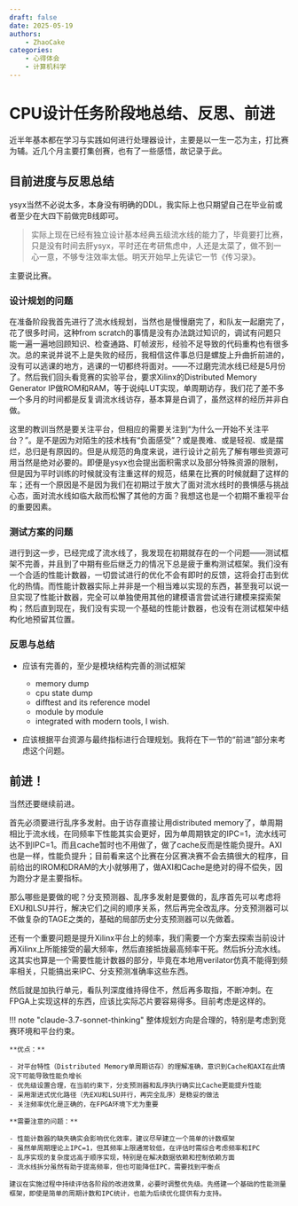 ```yaml
---
draft: false
date: 2025-05-19
authors:
    - ZhaoCake
categories:
    - 心得体会
    - 计算机科学
---
```


# CPU设计任务阶段地总结、反思、前进

近半年基本都在学习与实践如何进行处理器设计，主要是以一生一芯为主，打比赛为辅。近几个月主要打集创赛，也有了一些感悟，故记录于此。

<!-- more -->

## 目前进度与反思总结

ysyx当然不必说太多，本身没有明确的DDL，我实际上也只期望自己在毕业前或者至少在大四下前做完B线即可。
> 实际上现在已经有独立设计基本经典五级流水线的能力了，毕竟要打比赛，只是没有时间去肝ysyx，平时还在考研焦虑中，人还是太菜了，做不到一心一意，不够专注效率太低。明天开始早上先读它一节《传习录》。

主要说比赛。

### 设计规划的问题

在准备阶段我首先进行了流水线规划，当然也是慢慢磨完了，和队友一起磨完了，花了很多时间，这种from scratch的事情是没有办法跳过知识的，调试有问题只能一遍一遍地回顾知识、检查通路、盯帧波形，经验不足导致的代码重构也有很多次。总的来说并说不上是失败的经历，我相信这件事总归是螺旋上升曲折前进的，没有可以逃课的地方，逃课的一切都终将面对。——不过磨完流水线已经是5月份了。然后我们回头看竞赛的实验平台，要求Xilinx的Distributed Memory Generator IP做ROM和RAM，等于说纯LUT实现，单周期访存，我们花了差不多一个多月的时间都是反复调流水线访存，基本算是白调了，虽然这样的经历并非白做。

这里的教训当然是要关注平台，但相应的需要关注到“为什么一开始不关注平台？”。是不是因为对陌生的技术栈有“负面感受”？或是畏难、或是轻视、或是摆烂，总归是有原因的。但是从规范的角度来说，进行设计之前先了解有哪些资源可用当然是绝对必要的。即便是ysyx也会提出面积需求以及部分特殊资源的限制，但是因为平时训练的时候就没有注重这样的规范，结果在比赛的时候就翻了这样的车；还有一个原因是不是因为我们在初期过于放大了面对流水线时的畏惧感与挑战心态，面对流水线如临大敌而松懈了其他的方面？我想这也是一个初期不重视平台的重要因素。

### 测试方案的问题

进行到这一步，已经完成了流水线了，我发现在初期就存在的一个问题——测试框架不完善，并且到了中期有些后继乏力的情况下总是疲于重构测试框架。我们没有一个合适的性能计数器，一切尝试进行的优化不会有即时的反馈，这将会打击到优化的热情。而性能计数器实际上并非是一个相当难以实现的东西，甚至我可以说一旦实现了性能计数器，完全可以单独使用其他的建模语言尝试进行建模来探索架构；然后直到现在，我们没有实现一个基础的性能计数器，也没有在测试框架中结构化地预留其位置。

### 反思与总结

- 应该有完善的，至少是模块结构完善的测试框架
    - memory dump
    - cpu state dump
    - difftest and its reference model
    - module by module
    - integrated with modern tools, I wish.

- 应该根据平台资源与最终指标进行合理规划。我将在下一节的“前进”部分来考虑这个问题。

## 前进！

当然还要继续前进。

首先必须要进行乱序多发射。由于访存直接让用distributed memory了，单周期相比于流水线，在同频率下性能其实会更好，因为单周期铁定的IPC=1，流水线可达不到IPC=1。而且cache暂时也不用做了，做了cache反而是性能负提升。AXI也是一样，性能负提升；目前看来这个比赛在分区赛决赛不会去搞很大的程序，目前给出的IROM和DRAM的大小就够用了，做AXI和Cache是绝对的得不偿失，因为跑分才是主要指标。

那么哪些是要做的呢？分支预测器、乱序多发射是要做的，乱序首先可以考虑将EXU和LSU并行，解决它们之间的顺序关系，然后再完全改乱序。分支预测器可以不做复杂的TAGE之类的，基础的局部历史分支预测器可以先做着。

还有一个重要问题是提升Xilinx平台上的频率，我们需要一个方案去探索当前设计再Xilinx上所能接受的最大频率，然后直接抵拢最高频率干死。然后拆分流水线。这其实也算是一个需要性能计数器的部分，毕竟在本地用verilator仿真不能得到频率相关，只能搞出来IPC、分支预测准确率这些东西。

然后就是加执行单元，看队列深度维持得住不，然后再多取指，不断冲刺。在FPGA上实现这样的东西，应该比实际芯片要容易得多。目前考虑是这样的。

!!! note "claude-3.7-sonnet-thinking"
    整体规划方向是合理的，特别是考虑到竞赛环境和平台约束。
    
    **优点：**
    
    - 对平台特性（Distributed Memory单周期访存）的理解准确，意识到Cache和AXI在此情况下可能导致性能负增长
    - 优先级设置合理，在当前约束下，分支预测器和乱序执行确实比Cache更能提升性能
    - 采用渐进式优化路径（先EXU和LSU并行，再完全乱序）是稳妥的做法
    - 关注频率优化是正确的，在FPGA环境下尤为重要
    
    **需要注意的问题：**
    
    - 性能计数器的缺失确实会影响优化效率，建议尽早建立一个简单的计数框架
    - 虽然单周期理论上IPC=1，但其频率上限通常较低，在评估时需综合考虑频率和IPC
    - 乱序实现的复杂度远高于顺序实现，特别是在解决数据依赖和控制依赖方面
    - 流水线拆分虽然有助于提高频率，但也可能降低IPC，需要找到平衡点
    
    建议在实施过程中持续评估各阶段的改进效果，必要时调整优先级。先搭建一个基础的性能测量框架，即使是简单的周期计数和IPC统计，也能为后续优化提供有力支持。

